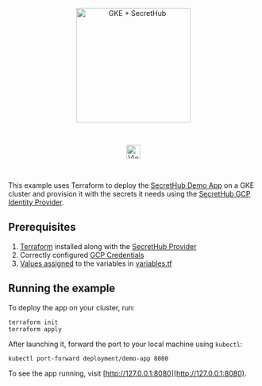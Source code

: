 <p align="center">
  <img src="https://secrethub.io/img/integrations/gke/github-banner.png?v1" alt="GKE + SecretHub" height="230">
</p>
<br/>

<p align="center">
  <a href="https://secrethub.io/docs/guides/gke/"><img alt="View Docs" src="https://secrethub.io/img/buttons/github/view-docs.png?v2" height="28" /></a>
</p>
<br/>

This example uses Terraform to deploy the [SecretHub Demo App](https://secrethub.io/docs/start/getting-started/#consume) on a GKE cluster and provision it with the secrets it needs using the [SecretHub GCP Identity Provider](https://secrethub.io/docs/reference/gcp/). 

## Prerequisites
1. [Terraform](https://www.terraform.io/downloads.html) installed along with the [SecretHub Provider](https://secrethub.io/docs/guides/terraform/#install)
1. Correctly configured [GCP Credentials](https://www.terraform.io/docs/providers/google/guides/provider_reference.html#full-reference)
1. [Values assigned](https://www.terraform.io/docs/configuration/variables.html#assigning-values-to-root-module-variables) to the variables in [variables.tf](./variables.tf)

## Running the example

To deploy the app on your cluster, run:
```
terraform init
terraform apply
```

After launching it, forward the port to your local machine using `kubectl`:

```
kubectl port-forward deployment/demo-app 8080
```

To see the app running, visit [http://127.0.0.1:8080](http://127.0.0.1:8080).
